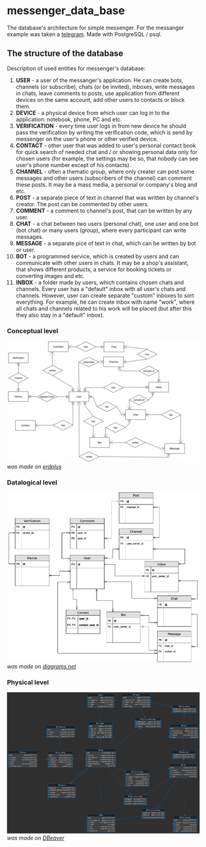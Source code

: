 # messenger_data_base
The database's architecture for simple messenger. For the messanger example was taken a <a href="https://telegram.org" target="_blank">telegram</a>. Made with PostgreSQL / psql.

## The structure of the database
Description of used entities for messenger's database:
1.  **USER** - a user of the messanger's application. He can create bots, channels (or subscribe), chats (or be invited), inboxes, write messages in chats, leave comments to posts, use application from different devices on the same account, add other users to contacts or block them.
2.  **DEVICE** - a physical device from which user can log in to the application: notebook, phone, PC and etc.
3.  **VERIFICATION** - every time user logs in from new device he should pass the verification by writing the verification code, which is send by messenger on the user's phone or other verified device.
5.  **CONTACT** - other user that was added to user's personal contact book for quick search of needed chat and / or showing personal data only for chosen users (for example, the settings may be so, that nobody can see user's phone number except of his contacts).
6.  **CHANNEL** - often a thematic group, where only creater can post some messages and other users (subscribers of the channel) can comment these posts. It may be a mass media, a personal or company's blog and etc. 
7.  **POST** - a separate piece of text in channel that was written by channel's creator. The post can be commented by other users.
8.  **COMMENT** - a comment to channel's post, that can be written by any user.
9.  **CHAT** - a chat between two users (personal chat), one user and one bot (bot chat) or many users (group), where every participant can write messages.
10. **MESSAGE** - a separate pice of text in chat, which can be written by bot or user.
11. **BOT** - a programmed service, which is created by users and can communicate with other users in chats. It may be a shop's assistant, that shows different products, a service for booking tickets or converting images and etc.
12. **INBOX** - a folder made by users, which contains chosen chats and channels. Every user has a "default" inbox with all user's chats and channels. However, user can create separate "custom" inboxes to sort everything. For example, he can create inbox with name "work", where all chats and channels related to his work will be placed (but after this they also stay in a "default" inbox).


### Conceptual level
![](https://github.com/IlyaLoladze/messenger_data_base/blob/main/ERD/Conceptual%20level.png)
*was made on <a href="https://erdplus.com" target="_blank">erdplus</a>*

### Datalogical level
![](https://github.com/IlyaLoladze/messenger_data_base/blob/main/ERD/Datalogical%20level.png)
*was made on <a href="https://www.diagrams.net/blog/move-diagrams-net" target="_blank">diagrams.net</a>*

### Physical level
![](https://github.com/IlyaLoladze/messenger_data_base/blob/main/ERD/Physical%20level.png)
*was made on <a href="https://dbeaver.io" target="_blank">DBeaver</a>*



